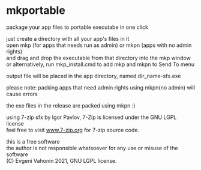# mkportable
package your app files to portable executabe in one click

just create a directory with all your app's files in it   
open mkp (for apps that needs run as admin) or mkpn (apps with no admin rights)   
and drag and drop the executable from that directory into the mkp window  
or alternatively, run mkp_install.cmd to add mkp and mkpn to Send To menu   

output file will be placed in the app directory, named dir_name-sfx.exe   

please note: packing apps that need admin rights using mkpn(no admin) will cause errors

the exe files in the release are packed using mkpn :)   

using 7-zip sfx by Igor Pavlov, 7-Zip is licensed under the GNU LGPL license    
feel free to visit www.7-zip.org for 7-zip source code.

this is a free software   
the author is not responsible whatsoever for any use or misuse of the software   
(C) Evgeni Vahonin 2021, GNU LGPL license.

